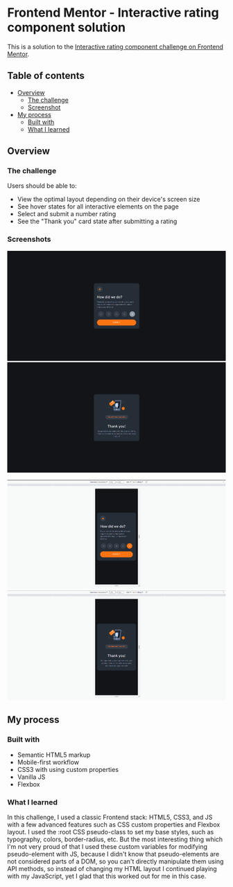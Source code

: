 # Frontend Mentor - Interactive rating component solution

This is a solution to the [Interactive rating component challenge on Frontend Mentor](https://www.frontendmentor.io/challenges/interactive-rating-component-koxpeBUmI).

## Table of contents

- [Overview](#overview)
  - [The challenge](#the-challenge)
  - [Screenshot](#screenshot)
- [My process](#my-process)
  - [Built with](#built-with)
  - [What I learned](#what-i-learned)

## Overview

### The challenge

Users should be able to:

- View the optimal layout depending on their device's screen size
- See hover states for all interactive elements on the page
- Select and submit a number rating
- See the "Thank you" card state after submitting a rating

### Screenshots

![](./result_screenshots/desktop_screenshot.png)
![](./result_screenshots/desktop_screenshot-thank-you.png)

![](./result_screenshots/mobile_screenshot.png)
![](./result_screenshots/mobile_screenshot-thank-you.png)


## My process

### Built with

- Semantic HTML5 markup
- Mobile-first workflow
- CSS3 with using custom properties
- Vanilla JS
- Flexbox

### What I learned

In this challenge, I used a classic Frontend stack:  HTML5, CSS3, and JS with a few advanced features such as CSS custom properties and Flexbox layout. I used the :root CSS pseudo-class to set my base styles, such as typography, colors, border-radius, etc. But the most interesting thing which I'm not very proud of that I used these custom variables for modifying pseudo-element with JS, because I didn't know that pseudo-elements are not considered parts of a DOM, so you can't directly manipulate them using API methods, so instead of changing my HTML layout I continued playing with my JavaScript, yet I glad that this worked out for me in this case.

